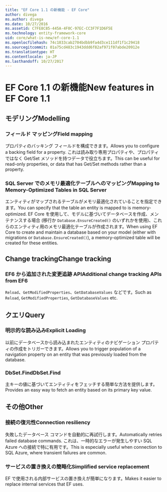 ```yaml
---
title: "EF Core 1.1 の新機能 - EF Core"
author: divega
ms.author: divega
ms.date: 10/27/2016
ms.assetid: C7FE8C85-445A-4F0C-97EC-CC3F7F1D6F5E
ms.technology: entity-framework-core
uid: core/what-is-new/ef-core-1.1
ms.openlocfilehash: 74c1033cab2704bdbb9fa4d3ce111df1f1c29418
ms.sourcegitcommit: 01a75cd483c1943ddd6f82af971f07abde20912e
ms.translationtype: HT
ms.contentlocale: ja-JP
ms.lasthandoff: 10/27/2017
---
```

# <a name="new-features-in-ef-core-11"></a><span data-ttu-id="ec7b7-102">EF Core 1.1 の新機能</span><span class="sxs-lookup"><span data-stu-id="ec7b7-102">New features in EF Core 1.1</span></span>

## <a name="modelling"></a><span data-ttu-id="ec7b7-103">モデリング</span><span class="sxs-lookup"><span data-stu-id="ec7b7-103">Modelling</span></span>
### <a name="field-mapping"></a><span data-ttu-id="ec7b7-104">フィールド マッピング</span><span class="sxs-lookup"><span data-stu-id="ec7b7-104">Field mapping</span></span>
<span data-ttu-id="ec7b7-105">プロパティのバッキング フィールドを構成できます。</span><span class="sxs-lookup"><span data-stu-id="ec7b7-105">Allows you to configure a backing field for a property.</span></span> <span data-ttu-id="ec7b7-106">これは読み取り専用プロパティや、プロパティではなく Get/Set メソッドを持つデータで役立ちます。</span><span class="sxs-lookup"><span data-stu-id="ec7b7-106">This can be useful for read-only properties, or data that has Get/Set methods rather than a property.</span></span>
### <a name="mapping-to-memory-optimized-tables-in-sql-server"></a><span data-ttu-id="ec7b7-107">SQL Server でのメモリ最適化テーブルへのマッピング</span><span class="sxs-lookup"><span data-stu-id="ec7b7-107">Mapping to Memory-Optimized Tables in SQL Server</span></span>
<span data-ttu-id="ec7b7-108">エンティティがマップされるテーブルがメモリ最適化されていることを指定できます。</span><span class="sxs-lookup"><span data-stu-id="ec7b7-108">You can specify that the table an entity is mapped to is memory-optimized.</span></span> <span data-ttu-id="ec7b7-109">EF Core を使用して、モデルに基づいてデータベースを作成、メンテナンスする場合 (移行か `Database.EnsureCreated()` のいずれかを使用)、これらのエンティティ用のメモリ最適化テーブルが作成されます。</span><span class="sxs-lookup"><span data-stu-id="ec7b7-109">When using EF Core to create and maintain a database based on your model (either with migrations or `Database.EnsureCreated()`), a memory-optimized table will be created for these entities.</span></span>

## <a name="change-tracking"></a><span data-ttu-id="ec7b7-110">Change tracking</span><span class="sxs-lookup"><span data-stu-id="ec7b7-110">Change tracking</span></span>
### <a name="additional-change-tracking-apis-from-ef6"></a><span data-ttu-id="ec7b7-111">EF6 から追加された変更追跡 API</span><span class="sxs-lookup"><span data-stu-id="ec7b7-111">Additional change tracking APIs from EF6</span></span>
<span data-ttu-id="ec7b7-112">`Reload`、`GetModifiedProperties`、`GetDatabaseValues` などです。</span><span class="sxs-lookup"><span data-stu-id="ec7b7-112">Such as `Reload`, `GetModifiedProperties`, `GetDatabaseValues` etc.</span></span>

## <a name="query"></a><span data-ttu-id="ec7b7-113">クエリ</span><span class="sxs-lookup"><span data-stu-id="ec7b7-113">Query</span></span>
### <a name="explicit-loading"></a><span data-ttu-id="ec7b7-114">明示的な読み込み</span><span class="sxs-lookup"><span data-stu-id="ec7b7-114">Explicit Loading</span></span>
<span data-ttu-id="ec7b7-115">以前にデータベースから読み込まれたエンティティのナビゲーション プロパティの作成をトリガーできます。</span><span class="sxs-lookup"><span data-stu-id="ec7b7-115">Allows you to trigger population of a navigation property on an entity that was previously loaded from the database.</span></span>
### <a name="dbsetfind"></a><span data-ttu-id="ec7b7-116">DbSet.Find</span><span class="sxs-lookup"><span data-stu-id="ec7b7-116">DbSet.Find</span></span>
<span data-ttu-id="ec7b7-117">主キーの値に基づいてエンティティをフェッチする簡単な方法を提供します。</span><span class="sxs-lookup"><span data-stu-id="ec7b7-117">Provides an easy way to fetch an entity based on its primary key value.</span></span>

## <a name="other"></a><span data-ttu-id="ec7b7-118">その他</span><span class="sxs-lookup"><span data-stu-id="ec7b7-118">Other</span></span>
### <a name="connection-resiliency"></a><span data-ttu-id="ec7b7-119">接続の復元性</span><span class="sxs-lookup"><span data-stu-id="ec7b7-119">Connection resiliency</span></span>
<span data-ttu-id="ec7b7-120">失敗したデータベース コマンドを自動的に再試行します。</span><span class="sxs-lookup"><span data-stu-id="ec7b7-120">Automatically retries failed database commands.</span></span> <span data-ttu-id="ec7b7-121">これは、一時的なエラーが発生しやすい SQL Azure への接続で特に有用です。</span><span class="sxs-lookup"><span data-stu-id="ec7b7-121">This is especially useful when connection to SQL Azure, where transient failures are common.</span></span>
### <a name="simplified-service-replacement"></a><span data-ttu-id="ec7b7-122">サービスの置き換えの簡略化</span><span class="sxs-lookup"><span data-stu-id="ec7b7-122">Simplified service replacement</span></span>
<span data-ttu-id="ec7b7-123">EF で使用される内部サービスの置き換えが簡単になります。</span><span class="sxs-lookup"><span data-stu-id="ec7b7-123">Makes it easier to replace internal services that EF uses.</span></span>
